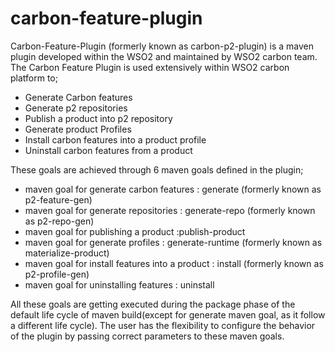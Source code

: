 carbon-feature-plugin
=====================

Carbon-Feature-Plugin (formerly known as carbon-p2-plugin) is a maven plugin developed within the WSO2 and maintained by WSO2 carbon team. The Carbon Feature Plugin is used extensively within WSO2 carbon platform to;
* Generate Carbon features
* Generate p2 repositories
* Publish a product into p2 repository
* Generate product Profiles
* Install carbon features into a product profile
* Uninstall carbon features from a product

These goals are achieved through 6 maven goals defined in the plugin;
* maven goal for generate carbon features 	: generate (formerly known as p2-feature-gen)
* maven goal for generate repositories		: generate-repo (formerly known as p2-repo-gen)
* maven goal for publishing a product		:publish-product
* maven goal for generate profiles		: generate-runtime (formerly known as materialize-product)
* maven goal for install features into a product : install (formerly known as p2-profile-gen)
* maven goal for uninstalling features		: uninstall

All these goals are getting executed during the package phase of the default life cycle of maven build(except for generate maven goal, as it follow a different life cycle). The user has the flexibility to configure the behavior of the plugin by passing correct parameters to these maven goals.

